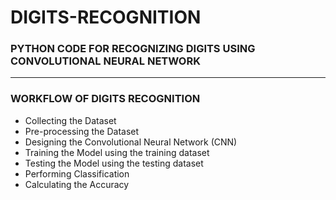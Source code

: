 # DIGITS-RECOGNITION

### PYTHON CODE FOR RECOGNIZING DIGITS USING CONVOLUTIONAL NEURAL NETWORK

-----

### WORKFLOW OF DIGITS RECOGNITION

- Collecting the Dataset
- Pre-processing the Dataset
- Designing the Convolutional Neural Network (CNN)
- Training the Model using the training dataset
- Testing the Model using the testing dataset
- Performing Classification
- Calculating the Accuracy
